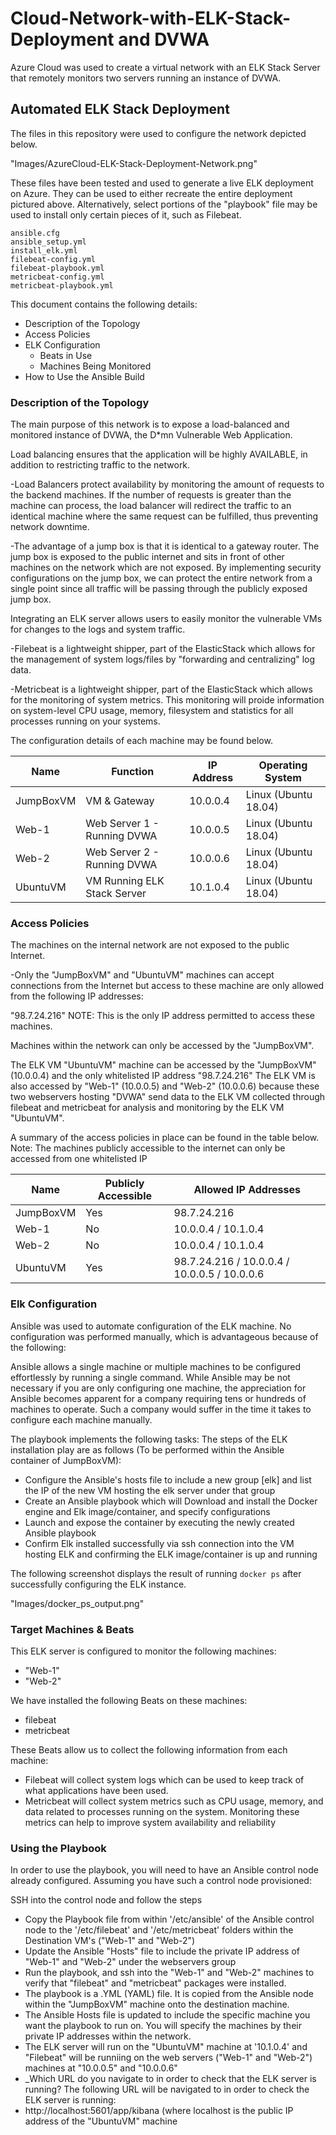 # Cloud-Network-with-ELK-Stack-Deployment and DVWA
Azure Cloud was used to create a virtual network with an ELK Stack Server that remotely monitors two servers running an instance of DVWA.


## Automated ELK Stack Deployment

The files in this repository were used to configure the network depicted below.

"Images/AzureCloud-ELK-Stack-Deployment-Network.png"

These files have been tested and used to generate a live ELK deployment on Azure. They can be used to either recreate the entire deployment pictured above. Alternatively, select portions of the "playbook" file may be used to install only certain pieces of it, such as Filebeat.

	ansible.cfg
	ansible_setup.yml
	install_elk.yml
	filebeat-config.yml
	filebeat-playbook.yml
	metricbeat-config.yml
	metricbeat-playbook.yml

This document contains the following details:
- Description of the Topology
- Access Policies
- ELK Configuration
  - Beats in Use
  - Machines Being Monitored
- How to Use the Ansible Build


### Description of the Topology

The main purpose of this network is to expose a load-balanced and monitored instance of DVWA, the D*mn Vulnerable Web Application.

Load balancing ensures that the application will be highly AVAILABLE, in addition to restricting traffic to the network.

-Load Balancers protect availability by monitoring the amount of requests to the backend machines. If the number of requests is greater than the machine can process, the load balancer will redirect the traffic to an identical machine where the same request can be fulfilled, thus preventing network downtime.

-The advantage of a jump box is that it is identical to a gateway router. The jump box is exposed to the public internet and sits in front of other machines on the network which are not exposed. By implementing security configurations on the jump box, we can protect the entire network from a single point since all traffic will be passing through the publicly exposed jump box.

Integrating an ELK server allows users to easily monitor the vulnerable VMs for changes to the logs and system traffic.

-Filebeat is a lightweight shipper, part of the ElasticStack which allows for the management of system logs/files by "forwarding and centralizing" log data.

-Metricbeat is a lightweight shipper, part of the ElasticStack which allows for the monitoring of system metrics. This monitoring will proide information on system-level CPU usage, memory, filesystem and statistics for all processes running on your systems.

The configuration details of each machine may be found below.


| Name      | Function                    | IP Address | Operating System     |
|-----------|-----------------------------|------------|----------------------|
| JumpBoxVM | VM & Gateway                | 10.0.0.4   | Linux (Ubuntu 18.04) |
| Web-1     | Web Server 1 - Running DVWA | 10.0.0.5   | Linux (Ubuntu 18.04) |
| Web-2     | Web Server 2 - Running DVWA | 10.0.0.6   | Linux (Ubuntu 18.04) |
| UbuntuVM  | VM Running ELK Stack Server | 10.1.0.4   | Linux (Ubuntu 18.04) |


### Access Policies

The machines on the internal network are not exposed to the public Internet. 

-Only the "JumpBoxVM" and "UbuntuVM" machines can accept connections from the Internet but access to these machine are only allowed from the following IP addresses:

"98.7.24.216" 
NOTE: This is the only IP address permitted to access these machines.

Machines within the network can only be accessed by the "JumpBoxVM".

The ELK VM "UbuntuVM" machine can be accessed by the "JumpBoxVM" (10.0.0.4) and the only whitelisted IP address "98.7.24.216"
The ELK VM is also accessed by "Web-1" (10.0.0.5) and "Web-2" (10.0.0.6) because these two webservers hosting "DVWA" send data to the ELK VM collected through filebeat and metricbeat for analysis and monitoring by the ELK VM "UbuntuVM".

A summary of the access policies in place can be found in the table below.
Note: The machines publicly accessible to the internet can only be accessed from one whitelisted IP

| Name      | Publicly Accessible | Allowed IP Addresses                         |
|-----------|---------------------|----------------------------------------------|
| JumpBoxVM | Yes                 | 98.7.24.216                                  |
| Web-1     | No                  | 10.0.0.4 / 10.1.0.4                          |
| Web-2     | No                  | 10.0.0.4 / 10.1.0.4                          |
| UbuntuVM  | Yes                 | 98.7.24.216 / 10.0.0.4 / 10.0.0.5 / 10.0.0.6 |


### Elk Configuration

Ansible was used to automate configuration of the ELK machine. No configuration was performed manually, which is advantageous because of the following:

Ansible allows a single machine or multiple machines to be configured effortlessly by running a single command. While Ansible may be not necessary if you are only configuring one machine, the appreciation for Ansible becomes apparent for a company requiring tens or hundreds of machines to operate. Such a company would suffer in the time it takes to configure each machine manually.

The playbook implements the following tasks:
The steps of the ELK installation play are as follows (To be performed within the Ansible container of JumpBoxVM):
- Configure the Ansible's hosts file to include a new group [elk] and list the IP of the new VM hosting the elk server under that group
- Create an Ansible playbook which will Download and install the Docker engine and Elk image/container, and specify configurations
- Launch and expose the container by executing the newly created Ansible playbook
- Confirm Elk installed successfully via ssh connection into the VM hosting ELK and confirming the ELK image/container is up and running

The following screenshot displays the result of running `docker ps` after successfully configuring the ELK instance.

"Images/docker_ps_output.png"


### Target Machines & Beats
This ELK server is configured to monitor the following machines:
- "Web-1"
- "Web-2"

We have installed the following Beats on these machines:
- filebeat
- metricbeat

These Beats allow us to collect the following information from each machine:
- Filebeat will collect system logs which can be used to keep track of what applications have been used.
- Metricbeat will collect system metrics such as CPU usage, memory, and data related to processes running on the system. Monitoring these metrics can help to improve system availability and reliability


### Using the Playbook

In order to use the playbook, you will need to have an Ansible control node already configured. Assuming you have such a control node provisioned: 

SSH into the control node and follow the steps
- Copy the Playbook file from within '/etc/ansible' of the Ansible control node to the '/etc/filebeat' and '/etc/metricbeat' folders within the Destination VM's ("Web-1" and "Web-2")
- Update the Ansible "Hosts" file to include the private IP address of "Web-1" and "Web-2" under the webservers group
- Run the playbook, and ssh into the "Web-1" and "Web-2" machines to verify that "filebeat" and "metricbeat" packages were installed.
- The playbook is a .YML (YAML) file. It is copied from the Ansible node within the "JumpBoxVM" machine onto the destination machine.
- The Ansible Hosts file is updated to include the specific machine you want the playbook to run on. You will specify the machines by their private IP addresses within the network.
- The ELK server will run on the "UbuntuVM" machine at '10.1.0.4' and "Filebeat" will be runniing on the web servers ("Web-1" and "Web-2") machines at "10.0.0.5" and "10.0.0.6"
- _Which URL do you navigate to in order to check that the ELK server is running?
The following URL will be navigated to in order to check the ELK server is running:
- http://localhost:5601/app/kibana (where localhost is the public IP address of the "UbuntuVM" machine

